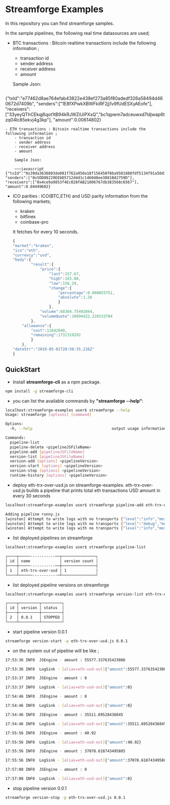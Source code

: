 # Streamforge Examples

In this repository you can find streamforge samples. 

In the sample pipelines, the following real time datasources are used;

- BTC transactions : Bitcoin realtime transactions include the following information ;  
	- transaction id
	- sender address
	- receiver address
	- amount 

	Sample Json: 

	~~~javascript
{"txId":"e77462d8ae764efab43822e438ef273a85f80adedf326a58494d460672d7409b",
"senders":["1E8fXPwkXBWFkiRF2jj1v9fUdESXyAEofe"],
"receivers":["33yeyQThCEkqj6qot1tB94kRJWZiUiPXxQ","bc1qpwm7adceuwxd7ldjwap6tzq04lc85ekvj4g3kp"],
"amount":0.00614802}
~~~
- ETH transactions : Bitcoin realtime transactions include the following information ;  
	- transaction id
	- sender address
	- receiver address
	- amount 

	Sample Json: 

	~~~javascript
{"txId":"0x39da3636083de081f762a950a18f156450f86a9501880fdf5134f91a50d3cc23",
"senders":["0x5DD08229EEbD5712d4d1c146048ee3881B42759D"],
"receivers":["0x4ce9a9853f4Ec020fAB21806767db383568c6567"],
"amount":0.04449602}
~~~
- ICO parities : ICO(BTC,ETH) and USD parity information from the following markets;
	- kraken
	- bitfinex
	- coinbase-pro

	It fetches for every 10 seconds.
	
	~~~javascript
	{
	"market":"kraken",
	"ico":"eth",
	"currency":"usd",
	"body":{
			"result":{
				"price":{
					"last":157.67,
					"high":163.08,
					"low":156.29,
					"change":{
						"percentage":0.008055751,
						"absolute":1.26
						}
					},
				"volume":68364.75492044,
				"volumeQuote":10894422.226533784
			},
		"allowance":{
			"cost":11642040,
			"remaining":1731319292
			}
		},
	"dateStr":"2019-05-01T20:50:35.216Z"
	}
	~~~ 
	
## QuickStart

- Install **streamforge-cli** as a npm package.

~~~bash
npm install -g streamforge-cli
~~~  

- you can list the available commands by **"streamforge --help"**:

~~~bash
localhost:streamforge-examples user$ streamforge --help
Usage: streamforge [options] [command]

Options:
  -h, --help                                   output usage information

Commands:
  pipeline-list
  pipeline-delete <pipelineJSFileName>
  pipeline-add [pipelineJSFileName]
  version-list [pipelineJSFileName]
  version-add [options] <pipelineVersion>
  version-start [options] <pipelineVersion>
  version-stop [options] <pipelineVersion>
  runtime-history [options] <pipelineVersion>
~~~

- deploy eth-trx-over-usd.js on streamforge-examples. eth-trx-over-usd.js builds a pipeline that prints total eth transactions USD amount in every 30 seconds

~~~bash
localhost:streamforge-examples user$ streamforge pipeline-add eth-trx-over-usd.js

Adding pipeline runny.js
[winston] Attempt to write logs with no transports {"level":"info","message":"pipelineName:temp"}
[winston] Attempt to write logs with no transports {"level":"debug","message":"folder already exists"}
[winston] Attempt to write logs with no transports {"level":"info","message":"The file was saved!"}

~~~

- list deployed pipelines on streamforge 

~~~bash
localhost:streamforge-examples user$ streamforge pipeline-list

┌────┬─────-----------──┬───────────────┐
│ id │ name             │ version count │
├────┼─────-----------──┼───────────────┤
│ 1  │ eth-trx-over-usd │ 1             │
└────┴──────-----------─┴───────────────┘
~~~

- list  deployed pipeline versions on streamforge 

~~~bash
localhost:streamforge-examples user$ streamforge version-list eth-trx-over-usd.js

┌────┬─────────┬─────────┐
│ id │ version │ status  │
├────┼─────────┼─────────┤
│ 2  │ 0.0.1   │ STOPPED │
└────┴─────────┴─────────┘
~~~


- start pipeline version 0.0.1 

~~~bash
streamforge version-start -p eth-trx-over-usd.js 0.0.1
~~~

- on the system out of pipeline will be like ;

~~~bash
17:53:36 INFO  JSEngine - amount : 55577.337635423086

17:53:36 INFO  LogSink - [alias=eth-usd-out]{"amount":55577.337635423086}

17:53:37 INFO  JSEngine - amount : 0

17:53:37 INFO  LogSink - [alias=eth-usd-out]{"amount":0}

17:54:46 INFO  JSEngine - amount : 0

17:54:46 INFO  LogSink - [alias=eth-usd-out]{"amount":0}

17:54:46 INFO  JSEngine - amount : 35511.69528436845

17:54:46 INFO  LogSink - [alias=eth-usd-out]{"amount":35511.69528436845}

17:55:56 INFO  JSEngine - amount : 40.92

17:55:56 INFO  LogSink - [alias=eth-usd-out]{"amount":40.92}

17:55:56 INFO  JSEngine - amount : 37078.618743495885

17:55:56 INFO  LogSink - [alias=eth-usd-out]{"amount":37078.618743495885}

17:57:08 INFO  JSEngine - amount : 0

17:57:08 INFO  LogSink - [alias=eth-usd-out]{"amount":0}
~~~

- stop pipeline version 0.0.1 

~~~bash
streamforge version-stop -p eth-trx-over-usd.js 0.0.1
~~~
